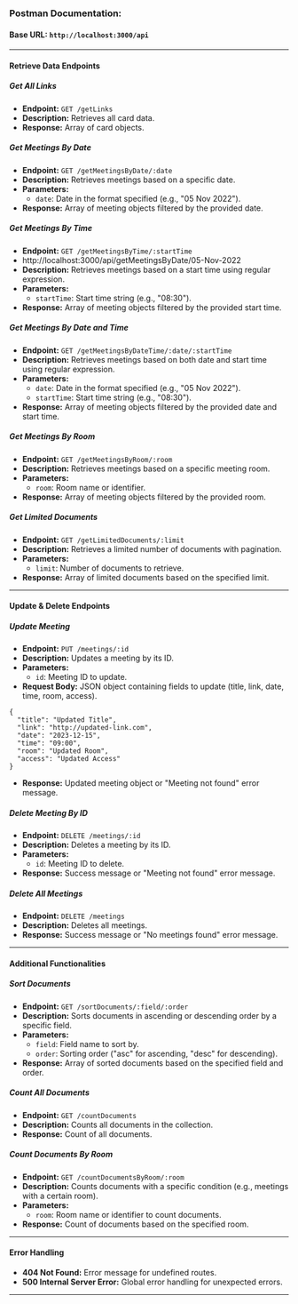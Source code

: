 ### Postman Documentation:

#### Base URL: `http://localhost:3000/api`

---

#### **Retrieve Data Endpoints**

##### Get All Links
- **Endpoint:** `GET /getLinks`
- **Description:** Retrieves all card data.
- **Response:** Array of card objects.

##### Get Meetings By Date
- **Endpoint:** `GET /getMeetingsByDate/:date`
- **Description:** Retrieves meetings based on a specific date.
- **Parameters:**
  - `date`: Date in the format specified (e.g., "05 Nov 2022").
- **Response:** Array of meeting objects filtered by the provided date.

##### Get Meetings By Time
- **Endpoint:** `GET /getMeetingsByTime/:startTime`
- http://localhost:3000/api/getMeetingsByDate/05-Nov-2022
- **Description:** Retrieves meetings based on a start time using regular expression.
- **Parameters:**
  - `startTime`: Start time string (e.g., "08:30").
- **Response:** Array of meeting objects filtered by the provided start time.

##### Get Meetings By Date and Time
- **Endpoint:** `GET /getMeetingsByDateTime/:date/:startTime`
- **Description:** Retrieves meetings based on both date and start time using regular expression.
- **Parameters:**
  - `date`: Date in the format specified (e.g., "05 Nov 2022").
  - `startTime`: Start time string (e.g., "08:30").
- **Response:** Array of meeting objects filtered by the provided date and start time.

##### Get Meetings By Room
- **Endpoint:** `GET /getMeetingsByRoom/:room`
- **Description:** Retrieves meetings based on a specific meeting room.
- **Parameters:**
  - `room`: Room name or identifier.
- **Response:** Array of meeting objects filtered by the provided room.

##### Get Limited Documents
- **Endpoint:** `GET /getLimitedDocuments/:limit`
- **Description:** Retrieves a limited number of documents with pagination.
- **Parameters:**
  - `limit`: Number of documents to retrieve.
- **Response:** Array of limited documents based on the specified limit.

---

#### **Update & Delete Endpoints**

##### Update Meeting
- **Endpoint:** `PUT /meetings/:id`
- **Description:** Updates a meeting by its ID.
- **Parameters:**
  - `id`: Meeting ID to update.
- **Request Body:** JSON object containing fields to update (title, link, date, time, room, access).
```
{
  "title": "Updated Title",
  "link": "http://updated-link.com",
  "date": "2023-12-15",
  "time": "09:00",
  "room": "Updated Room",
  "access": "Updated Access"
}
```
- **Response:** Updated meeting object or "Meeting not found" error message.

##### Delete Meeting By ID
- **Endpoint:** `DELETE /meetings/:id`
- **Description:** Deletes a meeting by its ID.
- **Parameters:**
  - `id`: Meeting ID to delete.
- **Response:** Success message or "Meeting not found" error message.

##### Delete All Meetings
- **Endpoint:** `DELETE /meetings`
- **Description:** Deletes all meetings.
- **Response:** Success message or "No meetings found" error message.

---

#### **Additional Functionalities**

##### Sort Documents
- **Endpoint:** `GET /sortDocuments/:field/:order`
- **Description:** Sorts documents in ascending or descending order by a specific field.
- **Parameters:**
  - `field`: Field name to sort by.
  - `order`: Sorting order ("asc" for ascending, "desc" for descending).
- **Response:** Array of sorted documents based on the specified field and order.

##### Count All Documents
- **Endpoint:** `GET /countDocuments`
- **Description:** Counts all documents in the collection.
- **Response:** Count of all documents.

##### Count Documents By Room
- **Endpoint:** `GET /countDocumentsByRoom/:room`
- **Description:** Counts documents with a specific condition (e.g., meetings with a certain room).
- **Parameters:**
  - `room`: Room name or identifier to count documents.
- **Response:** Count of documents based on the specified room.

---

#### **Error Handling**
- **404 Not Found:** Error message for undefined routes.
- **500 Internal Server Error:** Global error handling for unexpected errors.

---